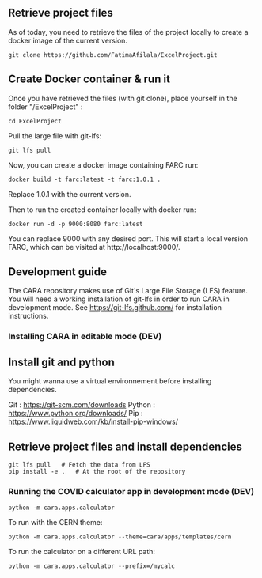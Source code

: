 ## Retrieve project files

As of today, you need to retrieve the files of the project locally to create a docker image of the current version.

`git clone https://github.com/FatimaAfilala/ExcelProject.git`

## Create Docker container & run it

Once you have retrieved the files (with git clone), place yourself in the folder "/ExcelProject" :

`cd ExcelProject`

Pull the large file with git-lfs:

`git lfs pull`

Now, you can create a docker image containing FARC run:

`docker build -t farc:latest -t farc:1.0.1 .`

Replace 1.0.1 with the current version.

Then to run the created container locally with docker run:

`docker run -d -p 9000:8080 farc:latest`

You can replace 9000 with any desired port.
This will start a local version FARC, which can be visited at http://localhost:9000/.

## Development guide

The CARA repository makes use of Git's Large File Storage (LFS) feature.
You will need a working installation of git-lfs in order to run CARA in development mode.
See https://git-lfs.github.com/ for installation instructions.

### Installing CARA in editable mode (DEV)

## Install git and python 

You might wanna use a virtual environnement before installing dependencies.

Git :    https://git-scm.com/downloads
Python : https://www.python.org/downloads/
Pip :    https://www.liquidweb.com/kb/install-pip-windows/

## Retrieve project files and install dependencies

```
git lfs pull   # Fetch the data from LFS
pip install -e .   # At the root of the repository
```

### Running the COVID calculator app in development mode (DEV)

```
python -m cara.apps.calculator
```

To run with the CERN theme:

```
python -m cara.apps.calculator --theme=cara/apps/templates/cern
```

To run the calculator on a different URL path:

```
python -m cara.apps.calculator --prefix=/mycalc
```
